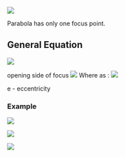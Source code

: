 
![](Pasted%20image%2020221018155445.png)

Parabola has only one focus point.

## General Equation
![](Pasted%20image%2020221018155517.png)

opening side of focus
![](Pasted%20image%2020221018155552.png)
Where as : 
![](Pasted%20image%2020221018155741.png)

e - eccentricity

### Example
![](Pasted%20image%2020221018161146.png)

![](Pasted%20image%2020221018161213.png)

![](Pasted%20image%2020221018161415.png)